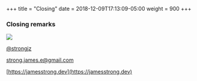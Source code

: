+++
title = "Closing"
date = 2018-12-09T17:13:09-05:00
weight = 900
+++

### Closing remarks


![](/images/partyparrot.gif )

[@strongjz](https://twitter.com/strongjz) 

[strong.james.e@gmail.com](mailto:strong.james.e@gmail.com) 

[https://jamesstrong.dev](https://jamesstrong.dev)